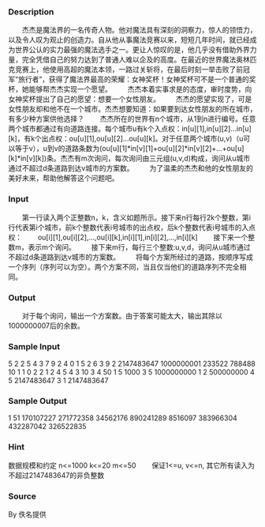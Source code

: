 
### Description
　　杰杰是魔法界的一名传奇人物。他对魔法具有深刻的洞察力，惊人的领悟力，以及令人叹为观止的创造力。自从他从事魔法竞赛以来，短短几年时间，就已经成为世界公认的实力最强的魔法选手之一。更让人惊叹的是，他几乎没有借助外界力量，完全凭借自己的努力达到了普通人难以企及的高度。在最近的世界魔法奥林匹克竞赛上，他使用高超的魔法本领，一路过关斩将，在最后时刻一举击败了前冠军“旅行者”，获得了魔法界最高的荣耀：女神奖杯！女神奖杯可不是一个普通的奖杯，她能够帮杰杰实现一个愿望。
　　杰杰本着实事求是的态度，审时度势，向女神奖杯提出了自己的愿望：想要一个女性朋友。
　　杰杰的愿望实现了，可是女性朋友却和他不在一个城市。杰杰想要知道：如果要到达女性朋友的所在城市，有多少种方案供他选择？
　　杰杰所在的世界有n个城市，从1到n进行编号。任意两个城市都通过有向道路连接。每个城市u有k个入点权：in[u][1],in[u][2]...in[u][k]，有k个出点权：ou[u][1],ou[u][2]...ou[u][k]。对于任意两个城市(u,v)（u可以等于v），u到v的道路条数为(ou[u][1]*in[v][1]+ou[u][2]*in[v][2]+...+ou[u][k]*in[v][k])条。杰杰有m次询问，每次询问由三元组(u,v,d)构成，询问从u城市通过不超过d条道路到达v城市的方案数。
　　为了温柔的杰杰和他的女性朋友的美好未来，帮助他解答这个问题吧。

### Input
　　第一行读入两个正整数n，k，含义如题所示。接下来n行每行2k个整数，第i行代表第i个城市，前k个整数代表i号城市的出点权，后k个整数代表i号城市的入点权：
　　ou[i][1],ou[i][2],…,ou[i][k],in[i][1],in[i][2],…,in[i][k]
　　接下来一个整数m，表示m个询问。
　　接下来m行，每行三个整数:u,v,d，询问从u城市通过不超过d条道路到达v城市的方案数。
　　将每个方案所经过的道路，按顺序写成一个序列（序列可以为空）。两个方案不同，当且仅当他们的道路序列不完全相同。


### Output

　　对于每个询问，输出一个方案数。由于答案可能太大，输出其除以1000000007后的余数。

### Sample Input

5 2
2 5 4 3
7 9 2 4
0 1 5 2
6 3 9 2
2147483647 1000000001 233522 788488
10
1 1 0
2 2 1
2 4 5
4 3 10
3 4 50
1 5 1000
3 5 1000000000
1 2 500000000
4 5 2147483647
3 1 2147483647

### Sample Output
1
51
170107227
271772358
34562176
890241289
8516097
383966304
432287042
326522835

### Hint
数据规模和约定
n<=1000
k<=20
m<=50
　　保证1<=u, v<=n, 其它所有读入为不超过2147483647的非负整数

### Source
By 佚名提供